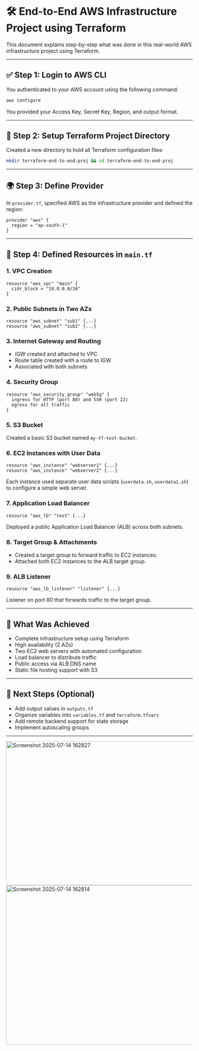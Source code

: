 
# 🛠️ End-to-End AWS Infrastructure Project using Terraform

This document explains step-by-step what was done in this real-world AWS infrastructure project using Terraform.

---

## ✅ Step 1: Login to AWS CLI

You authenticated to your AWS account using the following command:

```bash
aws configure
```

You provided your Access Key, Secret Key, Region, and output format.

---

## 📁 Step 2: Setup Terraform Project Directory

Created a new directory to hold all Terraform configuration files:

```bash
mkdir terraform-end-to-end-proj && cd terraform-end-to-end-proj
```

---

## 🌍 Step 3: Define Provider

In `provider.tf`, specified AWS as the infrastructure provider and defined the region:

```hcl
provider "aws" {
  region = "ap-south-1"
}
```

---

## 🔧 Step 4: Defined Resources in `main.tf`

### 1. **VPC Creation**

```hcl
resource "aws_vpc" "main" {
  cidr_block = "10.0.0.0/16"
}
```

### 2. **Public Subnets in Two AZs**

```hcl
resource "aws_subnet" "sub1" {...}
resource "aws_subnet" "sub2" {...}
```

### 3. **Internet Gateway and Routing**

- IGW created and attached to VPC
- Route table created with a route to IGW
- Associated with both subnets

### 4. **Security Group**

```hcl
resource "aws_security_group" "webSg" {
  ingress for HTTP (port 80) and SSH (port 22)
  egress for all traffic
}
```

### 5. **S3 Bucket**

Created a basic S3 bucket named `my-tf-test-bucket`.

### 6. **EC2 Instances with User Data**

```hcl
resource "aws_instance" "webserver1" {...}
resource "aws_instance" "webserver2" {...}
```

Each instance used separate user data scripts (`userdata.sh`, `userdata1.sh`) to configure a simple web server.

### 7. **Application Load Balancer**

```hcl
resource "aws_lb" "test" {...}
```

Deployed a public Application Load Balancer (ALB) across both subnets.

### 8. **Target Group & Attachments**

- Created a target group to forward traffic to EC2 instances.
- Attached both EC2 instances to the ALB target group.

### 9. **ALB Listener**

```hcl
resource "aws_lb_listener" "listener" {...}
```

Listener on port 80 that forwards traffic to the target group.

---

## 🧪 What Was Achieved

- Complete infrastructure setup using Terraform
- High availability (2 AZs)
- Two EC2 web servers with automated configuration
- Load balancer to distribute traffic
- Public access via ALB DNS name
- Static file hosting support with S3

---

## 🚀 Next Steps (Optional)

- Add output values in `outputs.tf`
- Organize variables into `variables.tf` and `terraform.tfvars`
- Add remote backend support for state storage
- Implement autoscaling groups

---
<img width="1358" height="388" alt="Screenshot 2025-07-14 162827" src="https://github.com/user-attachments/assets/60dbf20a-0979-46c8-baed-40cad2b3f7fc" />


<img width="1365" height="430" alt="Screenshot 2025-07-14 162814" src="https://github.com/user-attachments/assets/7d3eac3b-f408-41f6-a24b-ed4b5d8f307d" />

